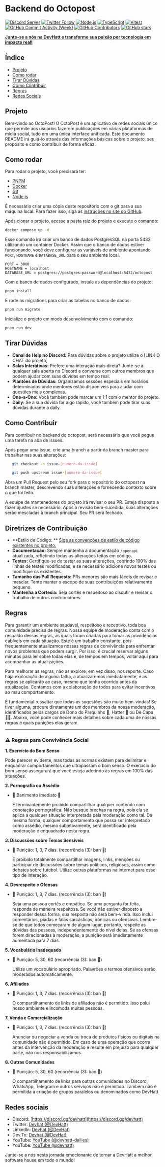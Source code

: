 # Backend do Octopost

[![Discord Server](https://img.shields.io/discord/308323056592486420?color=7289DA&label=Discord&logo=discord&logoColor=white)](https://discord.gg/devhatt)
[![Twitter Follow](https://img.shields.io/twitter/follow/DevHatt?style=social)](https://twitter.com/DevHatt)
[![Node.js](https://img.shields.io/badge/Node.js-green?logo=node.js&logoColor=white)](https://nodejs.org/)
[![TypeScript](https://img.shields.io/badge/TypeScript-3178C6?logo=typescript&logoColor=white)](https://www.typescriptlang.org/)
[![Vitest](https://img.shields.io/badge/Vitest-646CFF?logo=vitest&logoColor=white)](https://vitest.dev/)
[![GitHub Commit Activity (Week)](https://img.shields.io/github/commit-activity/w/devhatt/octopost)](https://github.com/devhatt/octopost/pulse)
[![GitHub Contributors](https://img.shields.io/github/contributors/devhatt/octopost)](https://github.com/devhatt/octopost/contributors)
[![GitHub stars](https://img.shields.io/github/stars/devhatt/octopost.svg?style=social&label=Star&maxAge=2592000)](https://GitHub.com/devhatt/octopost/stargazers/)

[**Junte-se a nós na DevHatt e transforme sua paixão por tecnologia em impacto real!**](https://discord.gg/devhatt)

## Índice

- [Projeto](#projeto)
- [Como rodar](#como-rodar)
- [Tirar Dúvidas](#tirar-dúvidas)
- [Como Contribuir](#como-contribuir)
- [Regras](#regras)
- [Redes Sociais](#redes-sociais)

## Projeto

Bem-vindo ao OctoPost! O OctoPost é um aplicativo de redes sociais único que permite aos usuários fazerem publicações em
várias plataformas de mídia social, tudo em uma única interface unificada. Este documento README irá guiá-lo
através das informações básicas sobre o projeto, seu propósito e como contribuir de forma eficaz.

## Como rodar

Para rodar o projeto, você precisará ter:

- [PNPM](https://pnpm.io/)
- [Docker](https://www.docker.com/products/docker-desktop/)
- [Git](https://git-scm.com/)
- [Node.js](https://nodejs.org/)

É necessário criar uma cópia deste repositório com o git para a sua máquina local.
Para fazer isso, siga
as [instruções no site do GitHub](https://docs.github.com/pt/pull-requests/collaborating-with-pull-requests/working-with-forks/fork-a-repo).

Após clonar o projeto, acesse a pasta raiz do projeto e execute o comando:

```bash
docker compose up -d
```

Esse comando irá criar um banco de dados PostgresSQL na porta 5432 utilizando um container Docker.
Assim que o banco de dados estiver funcionando, você deve configurar as variáveis de ambiente
apontando `PORT`, `HOSTNAME` e `DATABASE_URL` para o seu ambiente local.

```env
PORT = 3000
HOSTNAME = localhost
DATABASE_URL = postgres://postgres:password@localhost:5432/octopost
```

Com o banco de dados configurado, instale as dependências do projeto:

```bash
pnpm install
```

E rode as migrations para criar as tabelas no banco de dados:

```bash
pnpm run migrate
```

Inicialize o projeto em modo desenvolvimento com o comando:

```bash
pnpm run dev
```

## Tirar Dúvidas

- **Canal de Help no Discord:** Para dúvidas sobre o projeto utilize o [LINK O CHAT do projeto]
- **Salas Interativas:** Prefere uma interação mais direta? Junte-se a qualquer sala aberta no Discord e converse com
  outros membros que podem ajudar com suas dúvidas em tempo real.
- **Plantões de Dúvidas:** Organizamos sessões especiais em horários determinados onde mentores estão disponíveis para
  ajudar com questões mais complexas.
- **One-a-One:** Você também pode marcar um 1:1 com o mentor do projeto.
- **Daily:** Se a sua dúvida for algo rápido, você também pode tirar suas dúvidas durante a daily.

## Como Contribuir

Para contribuir no backend do octopost, será necessário que você pegue uma tarefa na aba de issues.

Após pegar uma issue, crie uma branch a partir da branch master para trabalhar nas suas alterações:

```bash
   git checkout -b issue-[numero-da-issue]
```

```bash
   git push upstream issue-[numero-da-issue]
```

Abra um Pull Request pelo seu fork para o repositório do octopost na branch master, descrevendo suas alterações e
fornecendo contexto sobre o que foi feito.

A equipe de mantenedores do projeto irá revisar o seu PR. Esteja disposto a fazer ajustes se necessário. Após a revisão
bem-sucedida, suas alterações serão mescladas à branch principal. Seu PR será fechado.

## Diretrizes de Contribuição

- **Estilo de Código:
  ** [Siga as convenções de estilo de código existentes no projeto.](https://github.com/DevHatt/octopost-backend/blob/master/docs/STYLEGUIDE.md)
- **Documentação:** Sempre mantenha a documentação `/openapi` atualizada, refletindo todas as alterações feitas em
  código.
- **Testes:** Certifique-se de testar as suas alterações, cobrindo 100% das linhas de testes modificadas, e se
  necessário adicione novos testes ou modifique os existentes.
- **Tamanho das Pull Requests:** PRs menores são mais fáceis de revisar e mesclar. Tente manter o escopo de suas
  contribuições relativamente pequeno.
- **Mantenha a Cortesia:** Seja cortês e respeitoso ao discutir e revisar o trabalho de outros contribuidores.

## Regras

Para garantir um ambiente saudável, respeitoso e receptivo, toda boa comunidade precisa de regras. Nossa equipe de
moderação conta com o respaldo dessas regras, as quais foram criadas para tomar as providências cabíveis em cada
situação. Este é um trabalho constante, pois frequentemente atualizamos nossas regras de convivência para enfrentar
novos problemas que podem surgir. Por isso, é crucial reservar alguns minutos para ler sobre todas elas e, de tempos em
tempos, voltar aqui para acompanhar as atualizações.

Para melhorar as regras, não as explore; em vez disso, nos reporte. Caso haja exploração de alguma falha, a
atualizaremos imediatamente, e as regras se aplicarão ao caso, mesmo que tenha ocorrido antes da atualização. Contamos
com a colaboração de todos para evitar incentivos ao mau comportamento.

É fundamental ressaltar que todas as sugestões são muito bem-vindas! Se tiver alguma, procure diretamente um dos membros
da nossa moderação, identificados pelos cargos de Dono do Parquinho 🎠, Hatter 🤠 ou De Capa 🐱‍🏍. Abaixo, você pode
conhecer mais detalhes sobre cada uma de nossas regras e quais punições elas geram.

---

### **⚠️ Regras para Convivência Social**

**1. Exercício do Bom Senso**

Pode parecer evidente, mas todas as normas existem para delimitar e enquadrar comportamentos que ultrapassam o bom
senso. O exercício do bom senso assegurará que você esteja aderindo às regras em 100% das situações.

**2. Pornografia ou Assédio**

- 🚫 Banimento imediato 🔨

  É terminantemente proibido compartilhar qualquer conteúdo com conotação pornográfica. Não busque brechas na regra,
  pois ela se aplica a qualquer situação interpretada pela moderação como tal. Da mesma forma, qualquer comportamento
  que possa ser interpretado como assédio, mesmo subjetivamente, será identificado pela moderação e enquadrado nesta
  regra.

**3. Discussões sobre Temas Sensíveis**

- 🚫 Punição: 1, 3, 7 dias. (recorrência (3): ban 🔨)

  É proibido totalmente compartilhar imagens, links, menções ou participar de discussões sobre temas políticos,
  religiosos, assim como debates sobre futebol. Utilize outras plataformas na internet para esse tipo de interação.

**4. Desrespeito e Ofensas**

- 🚫 Punição: 1, 3, 7 dias. (recorrência (3): ban 🔨)

  Seja uma pessoa cortês e empática. Se uma pergunta for feita, responda de maneira respeitosa. Se você não estiver
  disposto a responder dessa forma, sua resposta não será bem-vinda. Isso inclui comentários, piadas e falas
  sarcásticas, irônicas ou ofensivas. Lembre-se de que todos começaram de algum lugar, portanto, respeite as dúvidas das
  pessoas, independentemente do nível delas. Se as ofensas forem direcionadas à moderação, a punição será imediatamente
  aumentada para 7 dias.

**5. Vocabulário Inadequado**

- 🚫 Punição: 5, 30, 60 (recorrência (3): ban 🔨)

  Utilize um vocabulário apropriado. Palavrões e termos ofensivos serão moderados automaticamente.

**6. Afiliados**

- 🚫 Punição: 1, 3, 7 dias. (recorrência (3): ban 🔨)

  O compartilhamento de links de afiliados não é permitido. Isso polui nosso ambiente e incomoda muitas pessoas.

**7. Venda e Comercialização**

- 🚫 Punição: 1, 3, 7 dias. (recorrência (3): ban 🔨)

  Anunciar ou negociar a venda ou troca de produtos físicos ou digitais na comunidade não é permitido. Em caso de uma
  operação que ocorra antes da intervenção da moderação e resulte em prejuízo para qualquer parte, não nos
  responsabilizamos.

**8. Outras Comunidades**

- 🚫 Punição: 5, 30, 60 (recorrência (3): ban 🔨)

  O compartilhamento de links para outras comunidades no Discord, WhatsApp, Telegram e outros serviços não é permitido.
  Também não é permitida a criação de grupos paralelos ou denominados como DevHatt.

## Redes sociais

- Discord: [https://discord.gg/devhatt](https://discord.gg/devhatt)
- Twitter: [Devhat (@DevHatt)](https://twitter.com/DevHatt)
- LinkedIn: [Devhat (@DevHat)](https://www.linkedin.com/company/dev-hat/)
- Dev.To: [Devhat (@DevHat)](https://dev.to/devhat)
- YouTube: [YouTube (@devhatt-dailies)](https://www.youtube.com/@devhatt-dailies)
- YouTube: [YouTube (@devhatt)](https://www.youtube.com/@devhatt)

Junte-se a nós nesta jornada emocionante de tornar a DevHatt a melhor software house em todo o mundo!
